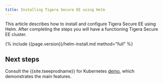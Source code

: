 ```yaml
---
title: Installing Tigera Secure EE using Helm
---
```


This article describes how to install and configure Tigera Secure EE using Helm. After completing the steps you will have a functioning Tigera Secure EE cluster.

{% include {{page.version}}/helm-install.md method="full" %}

## Next steps

Consult the {{site.tseeprodname}} for Kubernetes [demo](/{{page.version}}/security/simple-policy-cnx), which
demonstrates the main features.
